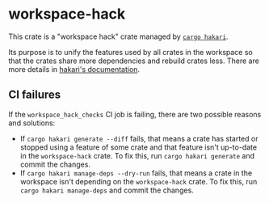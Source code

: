 # workspace-hack

This crate is a "workspace hack" crate managed by [`cargo hakari`][hakari].

Its purpose is to unify the features used by all crates in the workspace so that the crates share
more dependencies and rebuild crates less. There are more details in [hakari's
documentation][hakari-docs].

[hakari]: https://crates.io/crates/cargo-hakari
[hakari-docs]: https://docs.rs/cargo-hakari/0.9.6/cargo_hakari/about/index.html

## CI failures

If the `workspace_hack_checks` CI job is failing, there are two possible reasons and solutions:

- If `cargo hakari generate --diff` fails, that means a crate has started or stopped using a
  feature of some crate and that feature isn't up-to-date in the `workspace-hack` crate. To fix
  this, run `cargo hakari generate` and commit the changes.
- If `cargo hakari manage-deps --dry-run` fails, that means a crate in the workspace isn't
  depending on the `workspace-hack` crate. To fix this, run `cargo hakari manage-deps` and commit
  the changes.
